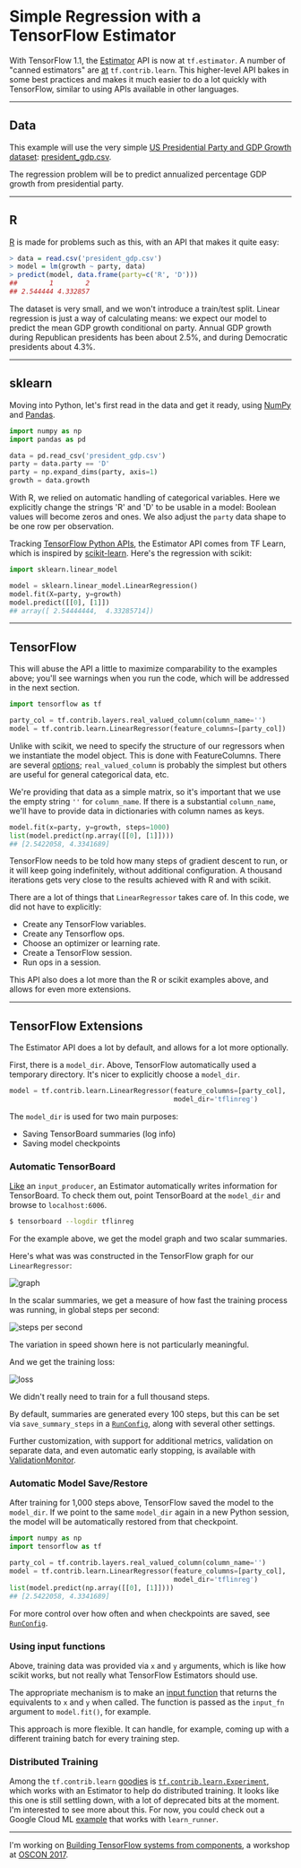 # Simple Regression with a TensorFlow Estimator

With TensorFlow 1.1, the [Estimator](https://www.tensorflow.org/api_guides/python/contrib.learn#estimators) API is now at `tf.estimator`. A number of "canned estimators" are [at](https://www.tensorflow.org/extend/estimators) `tf.contrib.learn`. This higher-level API bakes in some best practices and makes it much easier to do a lot quickly with TensorFlow, similar to using APIs available in other languages.

---

## Data

This example will use the very simple [US Presidential Party and GDP Growth dataset](/20170505-simple_dataset_us_presidential_party_and_gdp_growth/): [president_gdp.csv](/20170505-simple_dataset_us_presidential_party_and_gdp_growth/president_gdp.csv).

The regression problem will be to predict annualized percentage GDP growth from presidential party.

---

## R

[R](https://www.r-project.org/) is made for problems such as this, with an API that makes it quite easy:

```r
> data = read.csv('president_gdp.csv')
> model = lm(growth ~ party, data)
> predict(model, data.frame(party=c('R', 'D')))
##        1        2
## 2.544444 4.332857
```

The dataset is very small, and we won't introduce a train/test split. Linear regression is just a way of calculating means: we expect our model to predict the mean GDP growth conditional on party. Annual GDP growth during Republican presidents has been about 2.5%, and during Democratic presidents about 4.3%.

---

## sklearn

Moving into Python, let's first read in the data and get it ready, using [NumPy](http://www.numpy.org/) and [Pandas](http://pandas.pydata.org/).

```python
import numpy as np
import pandas as pd

data = pd.read_csv('president_gdp.csv')
party = data.party == 'D'
party = np.expand_dims(party, axis=1)
growth = data.growth
```

With R, we relied on automatic handling of categorical variables. Here we explicitly change the strings 'R' and 'D' to be usable in a model: Boolean values will become zeros and ones. We also adjust the `party` data shape to be one row per observation.

Tracking [TensorFlow Python APIs](/20170321-various_tensorflow_apis_for_python/), the Estimator API comes from TF Learn, which is inspired by [scikit-learn](http://scikit-learn.org/). Here's the regression with scikit:

```python
import sklearn.linear_model

model = sklearn.linear_model.LinearRegression()
model.fit(X=party, y=growth)
model.predict([[0], [1]])
## array([ 2.54444444,  4.33285714])
```

---

## TensorFlow

This will abuse the API a little to maximize comparability to the examples above; you'll see warnings when you run the code, which will be addressed in the next section.

```python
import tensorflow as tf

party_col = tf.contrib.layers.real_valued_column(column_name='')
model = tf.contrib.learn.LinearRegressor(feature_columns=[party_col])
```

Unlike with scikit, we need to specify the structure of our regressors when we instantiate the model object. This is done with FeatureColumns. There are several [options](https://www.tensorflow.org/tutorials/wide#selecting_and_engineering_features_for_the_model); `real_valued_column` is probably the simplest but others are useful for general categorical data, etc.

We're providing that data as a simple matrix, so it's important that we use the empty string `''` for `column_name`. If there is a substantial `column_name`, we'll have to provide data in dictionaries with column names as keys.

```python
model.fit(x=party, y=growth, steps=1000)
list(model.predict(np.array([[0], [1]])))
## [2.5422058, 4.3341689]
```

TensorFlow needs to be told how many steps of gradient descent to run, or it will keep going indefinitely, without additional configuration. A thousand iterations gets very close to the results achieved with R and with scikit.

There are a lot of things that `LinearRegressor` takes care of. In this code, we did not have to explicitly:

 * Create any TensorFlow variables.
 * Create any Tensorflow ops.
 * Choose an optimizer or learning rate.
 * Create a TensorFlow session.
 * Run ops in a session.

This API also does a lot more than the R or scikit examples above, and allows for even more extensions.

---

## TensorFlow Extensions

The Estimator API does a lot by default, and allows for a lot more optionally.

First, there is a `model_dir`. Above, TensorFlow automatically used a temporary directory. It's nicer to explicitly choose a `model_dir`.

```python
model = tf.contrib.learn.LinearRegressor(feature_columns=[party_col],
                                         model_dir='tflinreg')
```

The `model_dir` is used for two main purposes:

 * Saving TensorBoard summaries (log info)
 * Saving model checkpoints

### Automatic TensorBoard

[Like](/20170430-tensorflows_queuerunner/) an `input_producer`, an Estimator automatically writes information for TensorBoard. To check them out, point TensorBoard at the `model_dir` and browse to `localhost:6006`.

```bash
$ tensorboard --logdir tflinreg
```

For the example above, we get the model graph and two scalar summaries.

Here's what was was constructed in the TensorFlow graph for our `LinearRegressor`:

![graph](img/graph.png)

In the scalar summaries, we get a measure of how fast the training process was running, in global steps per second:

![steps per second](img/steps_per_sec.png)

The variation in speed shown here is not particularly meaningful.

And we get the training loss:

![loss](img/loss.png)

We didn't really need to train for a full thousand steps.

By default, summaries are generated every 100 steps, but this can be set via `save_summary_steps` in a [`RunConfig`](https://www.tensorflow.org/api_docs/python/tf/estimator/RunConfig), along with several other settings.

Further customization, with support for additional metrics, validation on separate data, and even automatic early stopping, is available with [ValidationMonitor](https://www.tensorflow.org/get_started/monitors).

### Automatic Model Save/Restore

After training for 1,000 steps above, TensorFlow saved the model to the `model_dir`. If we point to the same `model_dir` again in a new Python session, the model will be automatically restored from that checkpoint.

```python
import numpy as np
import tensorflow as tf

party_col = tf.contrib.layers.real_valued_column(column_name='')
model = tf.contrib.learn.LinearRegressor(feature_columns=[party_col],
                                         model_dir='tflinreg')
list(model.predict(np.array([[0], [1]])))
## [2.5422058, 4.3341689]
```

For more control over how often and when checkpoints are saved, see [`RunConfig`](https://www.tensorflow.org/api_docs/python/tf/estimator/RunConfig).

### Using input functions

Above, training data was provided via `x` and `y` arguments, which is like how scikit works, but not really what TensorFlow Estimators should use.

The appropriate mechanism is to make an [input function](https://www.tensorflow.org/get_started/input_fn) that returns the equivalents to `x` and `y` when called. The function is passed as the `input_fn` argument to `model.fit()`, for example.

This approach is more flexible. It can handle, for example, coming up with a different training batch for every training step.

### Distributed Training

Among the `tf.contrib.learn` [goodies](https://www.tensorflow.org/api_guides/python/contrib.learn) is [`tf.contrib.learn.Experiment`](https://www.tensorflow.org/api_docs/python/tf/contrib/learn/Experiment), which works with an Estimator to help do distributed training. It looks like this one is still settling down, with a lot of deprecated bits at the moment. I'm interested to see more about this. For now, you could check out a Google Cloud ML [example](https://github.com/GoogleCloudPlatform/cloudml-samples/blob/master/iris/trainer/task.py) that works with `learn_runner`.


---

I'm working on [Building TensorFlow systems from components](http://conferences.oreilly.com/oscon/oscon-tx/public/schedule/detail/57823), a workshop at [OSCON 2017](https://conferences.oreilly.com/oscon/oscon-tx).
